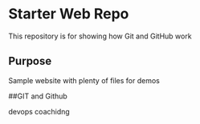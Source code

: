 # Starter Web Repo

This repository is for showing how Git and GitHub work

## Purpose

Sample website with plenty of files for demos

##GIT and Github

devops coachidng 

